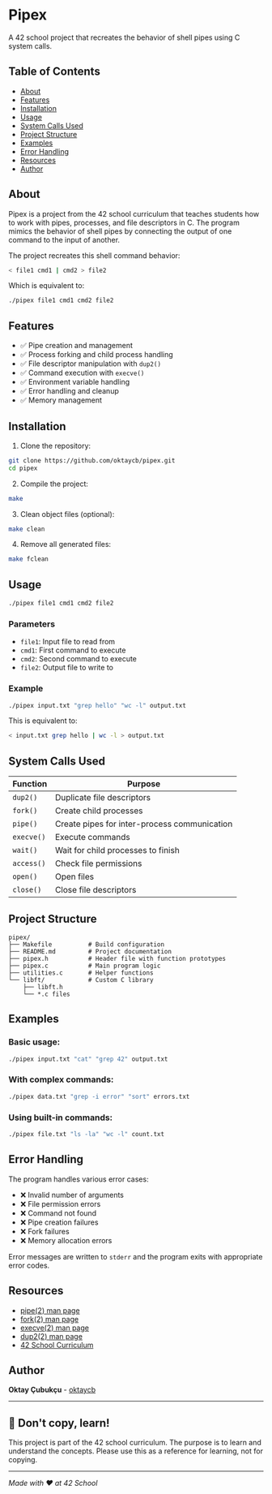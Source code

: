 # Pipex

A 42 school project that recreates the behavior of shell pipes using C system calls.

## Table of Contents

- [About](#about)
- [Features](#features)
- [Installation](#installation)
- [Usage](#usage)
- [System Calls Used](#system-calls-used)
- [Project Structure](#project-structure)
- [Examples](#examples)
- [Error Handling](#error-handling)
- [Resources](#resources)
- [Author](#author)

## About

Pipex is a project from the 42 school curriculum that teaches students how to work with pipes, processes, and file descriptors in C. The program mimics the behavior of shell pipes by connecting the output of one command to the input of another.

The project recreates this shell command behavior:
```bash
< file1 cmd1 | cmd2 > file2
```

Which is equivalent to:
```bash
./pipex file1 cmd1 cmd2 file2
```

## Features

- ✅ Pipe creation and management
- ✅ Process forking and child process handling
- ✅ File descriptor manipulation with `dup2()`
- ✅ Command execution with `execve()`
- ✅ Environment variable handling
- ✅ Error handling and cleanup
- ✅ Memory management

## Installation

1. Clone the repository:
```bash
git clone https://github.com/oktaycb/pipex.git
cd pipex
```

2. Compile the project:
```bash
make
```

3. Clean object files (optional):
```bash
make clean
```

4. Remove all generated files:
```bash
make fclean
```

## Usage

```bash
./pipex file1 cmd1 cmd2 file2
```

### Parameters

- `file1`: Input file to read from
- `cmd1`: First command to execute
- `cmd2`: Second command to execute  
- `file2`: Output file to write to

### Example

```bash
./pipex input.txt "grep hello" "wc -l" output.txt
```

This is equivalent to:
```bash
< input.txt grep hello | wc -l > output.txt
```

## System Calls Used

| Function | Purpose |
|----------|---------|
| `dup2()` | Duplicate file descriptors |
| `fork()` | Create child processes |
| `pipe()` | Create pipes for inter-process communication |
| `execve()` | Execute commands |
| `wait()` | Wait for child processes to finish |
| `access()` | Check file permissions |
| `open()` | Open files |
| `close()` | Close file descriptors |

## Project Structure

```
pipex/
├── Makefile          # Build configuration
├── README.md         # Project documentation
├── pipex.h           # Header file with function prototypes
├── pipex.c           # Main program logic
├── utilities.c       # Helper functions
└── libft/            # Custom C library
    ├── libft.h
    └── *.c files
```

## Examples

### Basic usage:
```bash
./pipex input.txt "cat" "grep 42" output.txt
```

### With complex commands:
```bash
./pipex data.txt "grep -i error" "sort" errors.txt
```

### Using built-in commands:
```bash
./pipex file.txt "ls -la" "wc -l" count.txt
```

## Error Handling

The program handles various error cases:

- ❌ Invalid number of arguments
- ❌ File permission errors
- ❌ Command not found
- ❌ Pipe creation failures
- ❌ Fork failures
- ❌ Memory allocation errors

Error messages are written to `stderr` and the program exits with appropriate error codes.

## Resources

- [pipe(2) man page](https://man7.org/linux/man-pages/man2/pipe.2.html)
- [fork(2) man page](https://man7.org/linux/man-pages/man2/fork.2.html)
- [execve(2) man page](https://man7.org/linux/man-pages/man2/execve.2.html)
- [dup2(2) man page](https://man7.org/linux/man-pages/man2/dup2.2.html)
- [42 School Curriculum](https://42.fr/)

## Author

**Oktay Çubukçu** - [oktaycb](https://github.com/oktaycb)

---

## 🚀 Don't copy, learn!

This project is part of the 42 school curriculum. The purpose is to learn and understand the concepts. Please use this as a reference for learning, not for copying.

---

*Made with ❤️ at 42 School*
